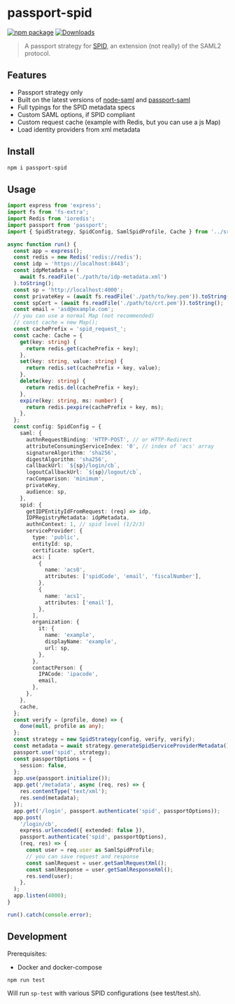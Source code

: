 # passport-spid

[![npm package][npm-img]][npm-url]
[![Downloads][downloads-img]][downloads-url]

> A passport strategy for [SPID](https://developers.italia.it/it/spid/), an extension (not really) of the SAML2 protocol.

## Features

- Passport strategy only
- Built on the latest versions of [node-saml](https://github.com/node-saml/node-saml) and [passport-saml](https://github.com/node-saml/passport-saml)
- Full typings for the SPID metadata specs
- Custom SAML options, if SPID compliant
- Custom request cache (example with Redis, but you can use a js Map)
- Load identity providers from xml metadata

## Install

```bash
npm i passport-spid
```

## Usage

```typescript
import express from 'express';
import fs from 'fs-extra';
import Redis from 'ioredis';
import passport from 'passport';
import { SpidStrategy, SpidConfig, SamlSpidProfile, Cache } from '../src';

async function run() {
  const app = express();
  const redis = new Redis('redis://redis');
  const idp = 'https://localhost:8443';
  const idpMetadata = (
    await fs.readFile('./path/to/idp-metadata.xml')
  ).toString();
  const sp = 'http://localhost:4000';
  const privateKey = (await fs.readFile('./path/to/key.pem')).toString();
  const spCert = (await fs.readFile('./path/to/crt.pem')).toString();
  const email = 'asd@example.com';
  // you can use a normal Map (not recommended)
  // const cache = new Map();
  const cachePrefix = 'spid_request_';
  const cache: Cache = {
    get(key: string) {
      return redis.get(cachePrefix + key);
    },
    set(key: string, value: string) {
      return redis.set(cachePrefix + key, value);
    },
    delete(key: string) {
      return redis.del(cachePrefix + key);
    },
    expire(key: string, ms: number) {
      return redis.pexpire(cachePrefix + key, ms);
    },
  };
  const config: SpidConfig = {
    saml: {
      authnRequestBinding: 'HTTP-POST', // or HTTP-Redirect
      attributeConsumingServiceIndex: '0', // index of 'acs' array
      signatureAlgorithm: 'sha256',
      digestAlgorithm: 'sha256',
      callbackUrl: `${sp}/login/cb`,
      logoutCallbackUrl: `${sp}/logout/cb`,
      racComparison: 'minimum',
      privateKey,
      audience: sp,
    },
    spid: {
      getIDPEntityIdFromRequest: (req) => idp,
      IDPRegistryMetadata: idpMetadata,
      authnContext: 1, // spid level (1/2/3)
      serviceProvider: {
        type: 'public',
        entityId: sp,
        certificate: spCert,
        acs: [
          {
            name: 'acs0',
            attributes: ['spidCode', 'email', 'fiscalNumber'],
          },
          {
            name: 'acs1',
            attributes: ['email'],
          },
        ],
        organization: {
          it: {
            name: 'example',
            displayName: 'example',
            url: sp,
          },
        },
        contactPerson: {
          IPACode: 'ipacode',
          email,
        },
      },
    },
    cache,
  };
  const verify = (profile, done) => {
    done(null, profile as any);
  };
  const strategy = new SpidStrategy(config, verify, verify);
  const metadata = await strategy.generateSpidServiceProviderMetadata();
  passport.use('spid', strategy);
  const passportOptions = {
    session: false,
  };
  app.use(passport.initialize());
  app.get('/metadata', async (req, res) => {
    res.contentType('text/xml');
    res.send(metadata);
  });
  app.get('/login', passport.authenticate('spid', passportOptions));
  app.post(
    '/login/cb',
    express.urlencoded({ extended: false }),
    passport.authenticate('spid', passportOptions),
    (req, res) => {
      const user = req.user as SamlSpidProfile;
      // you can save request and response
      const samlRequest = user.getSamlRequestXml();
      const samlResponse = user.getSamlResponseXml();
      res.send(user);
    },
  );
  app.listen(4000);
}

run().catch(console.error);
```

## Development

Prerequisites:

- Docker and docker-compose

```
npm run test
```

Will run `sp-test` with various SPID configurations (see test/test.sh).

[downloads-img]:https://img.shields.io/npm/dt/passport-spid
[downloads-url]:https://www.npmtrends.com/passport-spid
[npm-img]:https://img.shields.io/npm/v/passport-spid
[npm-url]:https://www.npmjs.com/package/passport-spid
